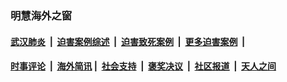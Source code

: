 
### 明慧海外之窗

####  [武汉肺炎](indexes/365.md?t=01250300) &nbsp;|&nbsp;  [迫害案例综述](indexes/328.md?t=01250300) &nbsp;|&nbsp; [迫害致死案例](indexes/277.md?t=01250300)  &nbsp;|&nbsp; [更多迫害案例](indexes/81.md?t=01250300)  &nbsp;|&nbsp; 
####  [时事评论](indexes/251.md?t=01250300) &nbsp;|&nbsp; [海外简讯](indexes/245.md?t=01250300)&nbsp;|&nbsp;  [社会支持](indexes/140.md?t=01250300) &nbsp;|&nbsp; [褒奖决议](indexes/282.md?t=01250300) &nbsp;|&nbsp; [社区报道](indexes/91.md?t=01250300)  &nbsp;|&nbsp; [天人之间](indexes/78.md?t=01250300) 

